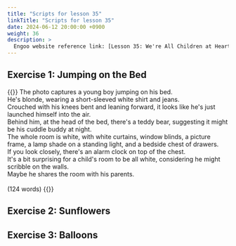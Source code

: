 ```yaml
---
title: "Scripts for lesson 35"
linkTitle: "Scripts for lesson 35"
date: 2024-06-12 20:00:00 +0900
weight: 36
description: >
  Engoo website reference link: [Lesson 35: We're All Children at Heart](https://engoo.com/app/lessons/describing-pictures-intermediate-describing-pictures-were-all-children-at-heart/Mcm5yEqVEeev7YuexZYG5A?category_id=P_HriMOnEeifo0O-yMP42w&course_id=ZZasjsOnEeiHZVOMC0VfdA)
---
```


## Exercise 1: Jumping on the Bed

{{<card header="**Script**">}}
The photo captures a young boy jumping on his bed. <br/>
He's blonde, wearing a short-sleeved white shirt and jeans. <br/>
Crouched with his knees bent and leaning forward, it looks like he's just launched himself into the air. <br/>
Behind him, at the head of the bed, there's a teddy bear, suggesting it might be his cuddle buddy at night. <br/>
The whole room is white, with white curtains, window blinds, a picture frame, a lamp shade on a standing light, and a bedside chest of drawers.<br/>
If you look closely, there's an alarm clock on top of the chest. <br/>
It's a bit surprising for a child's room to be all white, considering he might scribble on the walls. <br/>
Maybe he shares the room with his parents.<br/>
<br/>
(124 words)
{{</card>}}

## Exercise 2: Sunflowers


## Exercise 3: Balloons

